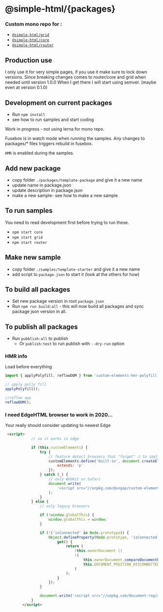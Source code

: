 # @simple-html/{packages}

### Custom mono repo for :
* [`@simple-html/grid`](https://github.com/simple-html/simple-html/tree/master/packages/grid)
* [`@simple-html/core`](https://github.com/simple-html/simple-html/tree/master/packages/core)
* [`@simple-html/router`](https://github.com/simple-html/simple-html/tree/master/packages/router)


## Production use
I only use it for very simple pages, if you use it make sure to lock down versions. Since breaking changes comes to router/core and grid when needed until version 1.0.0
When I get there I will start using semver. (maybe even at version 0.1.0)



## Development on current packages
* Run `npm install`
* see how to run samples and start coding

Work in progress - not using lerna for mono repo.

Fusebox is in watch mode when running the samples. Any changes to packages/* files triggers rebuild in fusebox. 

`HMR` is enabled during the samples.


## Add new package
* copy folder `./packages/template-package` and give it a new name
* update name in package.json
* update description in package.json
* make a new sample- see how to make a new sample


## To run samples

You need to read development first before trying to run these.

* `npm start core`
* `npm start grid`
* `npm start router`


## Make new sample
* copy folder `./samples/template-starter` and give it a new name
* add script to `package.json` to start it (look at the others for how)

## To build all packages
* Set new package version in root `package.json`
* Run `npm run build:all` - this will now build all packages and sync package json version in all. 

## To publish all packages
* Run `pubblish:all` to publish 
  * Or `publish:test` to run publish with `--dry-run` option


### HMR info

Load before everything

```ts
import { applyPolyfill, reflowDOM } from 'custom-elements-hmr-polyfill';

// apply polly fill
applyPolyfill();

//reflow app
reflowDOM();
```


### I need EdgeHTML browser to work in 2020...

Your really should consider updating to newest Edge

```html
 <script>
            // so it works in edge

            if (this.customElements) {
                try {
                    // feature detect browsers that "forgot" 🙄 to implement built-in extends
                    customElements.define('built-in', document.createElement('p').constructor, {
                        extends: 'p'
                    });
                } catch (_) {
                    // only WebKit or Safari
                    document.write(
                        '<script src="//unpkg.com/@ungap/custom-elements-builtin"><\x2fscript>'
                    );
                }
            } else {
                // only legacy browsers

                if (!window.globalThis) {
                    window.globalThis = window;
                }

                if (!('isConnected' in Node.prototype)) {
                    Object.defineProperty(Node.prototype, 'isConnected', {
                        get() {
                            return (
                                !this.ownerDocument ||
                                !(
                                    this.ownerDocument.compareDocumentPosition(this) &
                                    this.DOCUMENT_POSITION_DISCONNECTED
                                )
                            );
                        }
                    });
                }

                document.write('<script src="//unpkg.com/document-register-element"><\x2fscript>');
            }
        </script>
```
